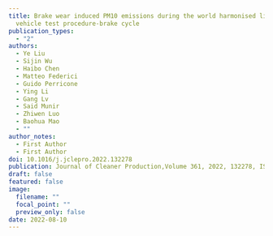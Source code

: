 ```yaml
---
title: Brake wear induced PM10 emissions during the world harmonised light-duty
  vehicle test procedure-brake cycle
publication_types:
  - "2"
authors:
  - Ye Liu
  - Sijin Wu
  - Haibo Chen
  - Matteo Federici
  - Guido Perricone
  - Ying Li
  - Gang Lv
  - Said Munir
  - Zhiwen Luo
  - Baohua Mao
  - ""
author_notes:
  - First Author
  - First Author
doi: 10.1016/j.jclepro.2022.132278
publication: Journal of Cleaner Production,Volume 361, 2022, 132278, ISSN 0959-6526,
draft: false
featured: false
image:
  filename: ""
  focal_point: ""
  preview_only: false
date: 2022-08-10
---
```

